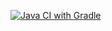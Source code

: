 [![Java CI with Gradle](https://github.com/DanUrvantsev/HW.6-BDD/actions/workflows/gradle.yml/badge.svg)](https://github.com/DanUrvantsev/HW.6-BDD/actions/workflows/gradle.yml)
